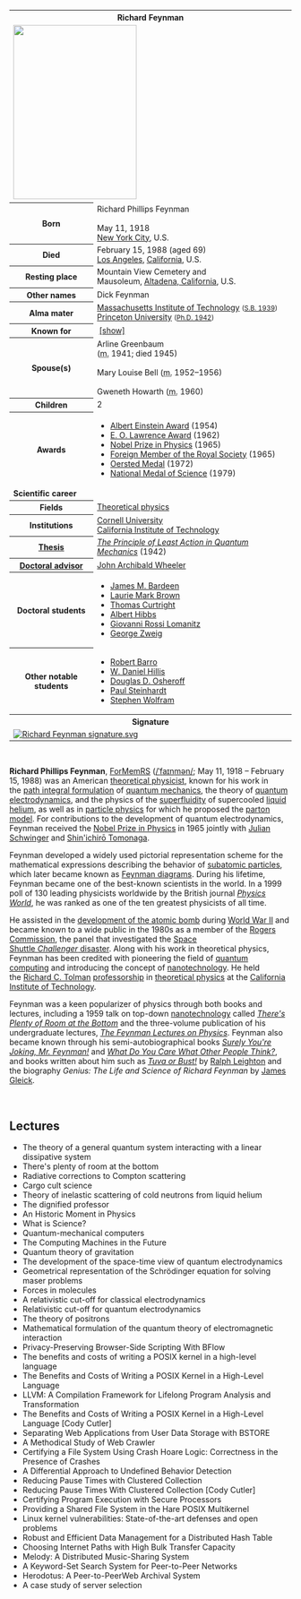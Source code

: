 <table class="infobox biography vcard">
<tbody>
<tr>
<th colspan="2">
<div class="fn">Richard Feynman</div>
</th>
</tr>
<tr>
<td colspan="2"><a class="image" href="Richard_Feynman_Nobel.jpg"><img src="Richard_Feynman_Nobel.jpg" srcset="Richard_Feynman_Nobel.jpg" width="220" height="311" data-file-width="280" data-file-height="396" /></a></td>
</tr>
<tr>
<th scope="row">Born</th>
<td>
<div class="nickname">Richard Phillips Feynman</div>
<br />May 11, 1918<br />
<div class="birthplace"><a title="New York City" href="https://en.wikipedia.org/wiki/New_York_City">New York City</a>, U.S.</div>
</td>
</tr>
<tr>
<th scope="row">Died</th>
<td>February 15, 1988&nbsp;(aged&nbsp;69)<br />
<div class="deathplace"><a title="Los Angeles" href="https://en.wikipedia.org/wiki/Los_Angeles">Los Angeles</a>,&nbsp;<a title="California" href="https://en.wikipedia.org/wiki/California">California</a>, U.S.</div>
</td>
</tr>
<tr>
<th scope="row">Resting place</th>
<td class="label">Mountain View Cemetery and Mausoleum,&nbsp;<a title="Altadena, California" href="https://en.wikipedia.org/wiki/Altadena,_California">Altadena, California</a>, U.S.</td>
</tr>
<tr>
<th scope="row">Other&nbsp;names</th>
<td class="nickname">Dick Feynman</td>
</tr>
<tr>
<th scope="row">Alma&nbsp;mater</th>
<td><a title="Massachusetts Institute of Technology" href="https://en.wikipedia.org/wiki/Massachusetts_Institute_of_Technology">Massachusetts Institute of Technology</a>&nbsp;<small>(<a title="Bachelor of Science" href="https://en.wikipedia.org/wiki/Bachelor_of_Science">S.B. 1939</a>)</small><br /><a title="Princeton University" href="https://en.wikipedia.org/wiki/Princeton_University">Princeton University</a>&nbsp;<small>(<a title="Doctor of Philosophy" href="https://en.wikipedia.org/wiki/Doctor_of_Philosophy">Ph.D. 1942</a>)</small></td>
</tr>
<tr>
<th scope="row">Known&nbsp;for</th>
<td>
<div id="NavFrame1" class="NavFrame collapsed">
<div class="NavHead"><span class="nowrap">&nbsp;</span><a id="NavToggle1" class="NavToggle" href="https://en.wikipedia.org/wiki/Richard_Feynman#">[show]</a></div>
</div>
</td>
</tr>
<tr>
<th scope="row"><span class="nowrap">Spouse(s)</span></th>
<td>
<div>Arline Greenbaum<br />(<abbr title="married">m.</abbr>&nbsp;1941; died&nbsp;1945)</div>
<br />
<div>Mary Louise Bell (<abbr title="married">m.</abbr>&nbsp;1952⁠&ndash;⁠1956)</div>
<br />
<div>Gweneth Howarth (<abbr title="married">m.</abbr>&nbsp;1960)</div>
</td>
</tr>
<tr>
<th scope="row">Children</th>
<td>2</td>
</tr>
<tr>
<th scope="row">Awards</th>
<td>
<div class="plainlist">
<ul>
<li><a title="Albert Einstein Award" href="https://en.wikipedia.org/wiki/Albert_Einstein_Award">Albert Einstein Award</a>&nbsp;(1954)</li>
<li><a title="Ernest Orlando Lawrence Award" href="https://en.wikipedia.org/wiki/Ernest_Orlando_Lawrence_Award">E. O. Lawrence Award</a>&nbsp;(1962)</li>
<li><a title="Nobel Prize in Physics" href="https://en.wikipedia.org/wiki/Nobel_Prize_in_Physics">Nobel Prize in Physics</a>&nbsp;(1965)</li>
<li><a class="mw-redirect" title="Foreign Member of the Royal Society" href="https://en.wikipedia.org/wiki/Foreign_Member_of_the_Royal_Society">Foreign Member of the Royal Society</a>&nbsp;(1965)</li>
<li><a title="Oersted Medal" href="https://en.wikipedia.org/wiki/Oersted_Medal">Oersted Medal</a>&nbsp;(1972)</li>
<li><a title="National Medal of Science" href="https://en.wikipedia.org/wiki/National_Medal_of_Science">National Medal of Science</a>&nbsp;(1979)</li>
</ul>
</div>
</td>
</tr>
<tr>
<td colspan="2"><strong>Scientific career</strong></td>
</tr>
<tr>
<th scope="row">Fields</th>
<td class="category"><a title="Theoretical physics" href="https://en.wikipedia.org/wiki/Theoretical_physics">Theoretical physics</a></td>
</tr>
<tr>
<th scope="row">Institutions</th>
<td><a title="Cornell University" href="https://en.wikipedia.org/wiki/Cornell_University">Cornell University</a><br /><a title="California Institute of Technology" href="https://en.wikipedia.org/wiki/California_Institute_of_Technology">California Institute of Technology</a></td>
</tr>
<tr>
<th scope="row"><a title="Thesis" href="https://en.wikipedia.org/wiki/Thesis">Thesis</a></th>
<td><a class="external text" href="https://github.com/manjunath5496/Feynman-Lectures/blob/master/Thesis-1942-Feynman.pdf" rel="nofollow"><em>The Principle of Least Action in Quantum Mechanics</em></a>&nbsp;(1942)</td>
</tr>
<tr>
<th scope="row"><a title="Doctoral advisor" href="https://en.wikipedia.org/wiki/Doctoral_advisor">Doctoral advisor</a></th>
<td><a title="John Archibald Wheeler" href="https://en.wikipedia.org/wiki/John_Archibald_Wheeler">John Archibald Wheeler</a></td>
</tr>
<tr>
<th scope="row">Doctoral students</th>
<td>
<div class="plainlist">
<ul>
<li><a title="James M. Bardeen" href="https://en.wikipedia.org/wiki/James_M._Bardeen">James M. Bardeen</a></li>
<li><a title="Laurie Brown (physicist)" href="https://en.wikipedia.org/wiki/Laurie_Brown_(physicist)">Laurie Mark Brown</a></li>
<li><a title="Thomas Curtright" href="https://en.wikipedia.org/wiki/Thomas_Curtright">Thomas Curtright</a></li>
<li><a title="Albert Hibbs" href="https://en.wikipedia.org/wiki/Albert_Hibbs">Albert Hibbs</a></li>
<li><a title="Giovanni Rossi Lomanitz" href="https://en.wikipedia.org/wiki/Giovanni_Rossi_Lomanitz">Giovanni Rossi Lomanitz</a></li>
<li><a title="George Zweig" href="https://en.wikipedia.org/wiki/George_Zweig">George Zweig</a></li>
</ul>
</div>
</td>
</tr>
<tr>
<th scope="row">Other&nbsp;notable students</th>
<td>
<div class="plainlist">
<ul>
<li><a title="Robert Barro" href="https://en.wikipedia.org/wiki/Robert_Barro">Robert Barro</a></li>
<li><a class="mw-redirect" title="W. Daniel Hillis" href="https://en.wikipedia.org/wiki/W._Daniel_Hillis">W. Daniel Hillis</a></li>
<li><a class="mw-redirect" title="Douglas D. Osheroff" href="https://en.wikipedia.org/wiki/Douglas_D._Osheroff">Douglas D. Osheroff</a></li>
<li><a title="Paul Steinhardt" href="https://en.wikipedia.org/wiki/Paul_Steinhardt">Paul Steinhardt</a></li>
<li><a title="Stephen Wolfram" href="https://en.wikipedia.org/wiki/Stephen_Wolfram">Stephen Wolfram</a></li>
</ul>
</div>
</td>
</tr>
<tr>
<th colspan="2">Signature</th>
</tr>
<tr>
<td colspan="2"><a class="image" href="Richard_Feynman_signature.png"><img src="Richard_Feynman_signature.png" srcset="Richard_Feynman_signature.png" alt="Richard Feynman signature.svg" width="150" height="53" data-file-width="585" data-file-height="206" /></a></td>
</tr>
</tbody>
</table>

</br>

<p><strong>Richard Phillips Feynman</strong>,&nbsp;<a title="Fellow of the Royal Society" href="https://en.wikipedia.org/wiki/Fellow_of_the_Royal_Society#Foreign_Member_of_the_Royal_Society_(ForMemRS)">ForMemRS</a>&nbsp;(<span class="rt-commentedText nowrap"><span class="IPA nopopups noexcerpt"><a title="Help:IPA/English" href="https://en.wikipedia.org/wiki/Help:IPA/English">/<span title="/ˈ/: primary stress follows">ˈ</span><span title="'f' in 'find'">f</span><span title="/aɪ/: 'i' in 'tide'">aɪ</span><span title="'n' in 'nigh'">n</span><span title="'m' in 'my'">m</span><span title="/ə/: 'a' in 'about'">ə</span><span title="'n' in 'nigh'">n</span>/</a></span></span>; May 11, 1918 &ndash; February 15, 1988) was an American&nbsp;<a class="mw-redirect" title="Theoretical physicist" href="https://en.wikipedia.org/wiki/Theoretical_physicist">theoretical physicist</a>, known for his work in the&nbsp;<a title="Path integral formulation" href="https://en.wikipedia.org/wiki/Path_integral_formulation">path integral formulation</a>&nbsp;of&nbsp;<a title="Quantum mechanics" href="https://en.wikipedia.org/wiki/Quantum_mechanics">quantum mechanics</a>, the theory of&nbsp;<a title="Quantum electrodynamics" href="https://en.wikipedia.org/wiki/Quantum_electrodynamics">quantum electrodynamics</a>, and the physics of the&nbsp;<a title="Superfluidity" href="https://en.wikipedia.org/wiki/Superfluidity">superfluidity</a>&nbsp;of supercooled&nbsp;<a title="Liquid helium" href="https://en.wikipedia.org/wiki/Liquid_helium">liquid helium</a>, as well as in&nbsp;<a title="Particle physics" href="https://en.wikipedia.org/wiki/Particle_physics">particle physics</a>&nbsp;for which he proposed the&nbsp;<a class="mw-redirect" title="Parton model" href="https://en.wikipedia.org/wiki/Parton_model">parton model</a>. For contributions to the development of quantum electrodynamics, Feynman received the&nbsp;<a title="Nobel Prize in Physics" href="https://en.wikipedia.org/wiki/Nobel_Prize_in_Physics">Nobel Prize in Physics</a>&nbsp;in 1965 jointly with&nbsp;<a title="Julian Schwinger" href="https://en.wikipedia.org/wiki/Julian_Schwinger">Julian Schwinger</a>&nbsp;and&nbsp;<a title="Shin'ichirō Tomonaga" href="https://en.wikipedia.org/wiki/Shin%27ichir%C5%8D_Tomonaga">Shin'ichirō Tomonaga</a>.</p>
<p>Feynman developed a widely used pictorial representation scheme for the mathematical expressions describing the behavior of&nbsp;<a title="Subatomic particle" href="https://en.wikipedia.org/wiki/Subatomic_particle">subatomic particles</a>, which later became known as&nbsp;<a title="Feynman diagram" href="https://en.wikipedia.org/wiki/Feynman_diagram">Feynman diagrams</a>. During his lifetime, Feynman became one of the best-known scientists in the world. In a 1999 poll of 130 leading physicists worldwide by the British journal&nbsp;<em><a title="Physics World" href="https://en.wikipedia.org/wiki/Physics_World">Physics World</a></em>, he was ranked as one of the ten greatest physicists of all time.</p>
<p>He assisted in the&nbsp;<a title="Manhattan Project" href="https://en.wikipedia.org/wiki/Manhattan_Project">development of the atomic bomb</a>&nbsp;during&nbsp;<a title="World War II" href="https://en.wikipedia.org/wiki/World_War_II">World War II</a>&nbsp;and became known to a wide public in the 1980s as a member of the&nbsp;<a title="Rogers Commission Report" href="https://en.wikipedia.org/wiki/Rogers_Commission_Report">Rogers Commission</a>, the panel that investigated the&nbsp;<a title="Space Shuttle Challenger disaster" href="https://en.wikipedia.org/wiki/Space_Shuttle_Challenger_disaster">Space Shuttle&nbsp;<em>Challenger</em>&nbsp;disaster</a>. Along with his work in theoretical physics, Feynman has been credited with pioneering the field of&nbsp;<a title="Quantum computing" href="https://en.wikipedia.org/wiki/Quantum_computing">quantum computing</a>&nbsp;and introducing the concept of&nbsp;<a title="Nanotechnology" href="https://en.wikipedia.org/wiki/Nanotechnology">nanotechnology</a>. He held the&nbsp;<a title="Richard C. Tolman" href="https://en.wikipedia.org/wiki/Richard_C._Tolman">Richard C. Tolman</a>&nbsp;<a title="Financial endowment" href="https://en.wikipedia.org/wiki/Financial_endowment#Endowed_professorships">professorship</a>&nbsp;in&nbsp;<a title="Theoretical physics" href="https://en.wikipedia.org/wiki/Theoretical_physics">theoretical physics</a>&nbsp;at the&nbsp;<a title="California Institute of Technology" href="https://en.wikipedia.org/wiki/California_Institute_of_Technology">California Institute of Technology</a>.</p>
<p>Feynman was a keen popularizer of physics through both books and lectures, including a 1959 talk on top-down&nbsp;<a title="Nanotechnology" href="https://en.wikipedia.org/wiki/Nanotechnology">nanotechnology</a>&nbsp;called&nbsp;<em><a title="There's Plenty of Room at the Bottom" href="https://en.wikipedia.org/wiki/There%27s_Plenty_of_Room_at_the_Bottom">There's Plenty of Room at the Bottom</a></em>&nbsp;and the three-volume publication of his undergraduate lectures,&nbsp;<em><a title="The Feynman Lectures on Physics" href="https://en.wikipedia.org/wiki/The_Feynman_Lectures_on_Physics">The Feynman Lectures on Physics</a></em>. Feynman also became known through his semi-autobiographical books&nbsp;<em><a title="Surely You're Joking, Mr. Feynman!" href="https://en.wikipedia.org/wiki/Surely_You%27re_Joking,_Mr._Feynman!">Surely You're Joking, Mr. Feynman!</a></em>&nbsp;and&nbsp;<em><a title="What Do You Care What Other People Think?" href="https://en.wikipedia.org/wiki/What_Do_You_Care_What_Other_People_Think%3F">What Do You Care What Other People Think?</a></em>, and books written about him such as&nbsp;<em><a title="Tuva or Bust!" href="https://en.wikipedia.org/wiki/Tuva_or_Bust!">Tuva or Bust!</a></em>&nbsp;by&nbsp;<a title="Ralph Leighton" href="https://en.wikipedia.org/wiki/Ralph_Leighton">Ralph Leighton</a>&nbsp;and the biography&nbsp;<em>Genius: The Life and Science of Richard Feynman</em>&nbsp;by&nbsp;<a title="James Gleick" href="https://en.wikipedia.org/wiki/James_Gleick">James Gleick</a>.</p>
</br>

<h2> Lectures </h2>




<ul>

                             

 <li><a target="_blank" href="https://github.com/manjunath5496/Feynman-Lectures/blob/master/fy(1).pdf" style="text-decoration:none;">The theory of a general quantum system interacting with a linear dissipative system</a></li>

 <li><a target="_blank" href="https://github.com/manjunath5496/Feynman-Lectures/blob/master/fy(2).pdf" style="text-decoration:none;">There's plenty of room at the bottom</a></li>

<li><a target="_blank" href="https://github.com/manjunath5496/Feynman-Lectures/blob/master/fy(3).pdf" style="text-decoration:none;">Radiative corrections to Compton scattering</a></li>
 <li><a target="_blank" href="https://github.com/manjunath5496/Feynman-Lectures/blob/master/fy(4).pdf" style="text-decoration:none;">Cargo cult science</a></li>                              
<li><a target="_blank" href="https://github.com/manjunath5496/Feynman-Lectures/blob/master/fy(5).pdf" style="text-decoration:none;">Theory of inelastic scattering of cold neutrons from liquid helium</a></li>
<li><a target="_blank" href="https://github.com/manjunath5496/Feynman-Lectures/blob/master/fy(6).pdf" style="text-decoration:none;">The dignified professor</a></li>
 <li><a target="_blank" href="https://github.com/manjunath5496/Feynman-Lectures/blob/master/fy(7).pdf" style="text-decoration:none;">An Historic Moment in Physics</a></li>

 <li><a target="_blank" href="https://github.com/manjunath5496/Feynman-Lectures/blob/master/fy(8).pdf" style="text-decoration:none;"> What is Science? </a></li>
   <li><a target="_blank" href="https://github.com/manjunath5496/Feynman-Lectures/blob/master/fy(9).pdf" style="text-decoration:none;">Quantum-mechanical computers</a></li>
  
   
 <li><a target="_blank" href="https://github.com/manjunath5496/Feynman-Lectures/blob/master/fy(10).pdf" style="text-decoration:none;">The Computing Machines in the Future</a></li>                              
<li><a target="_blank" href="https://github.com/manjunath5496/Feynman-Lectures/blob/master/fy(11).pdf" style="text-decoration:none;">Quantum theory of gravitation</a></li>
<li><a target="_blank" href="https://github.com/manjunath5496/Feynman-Lectures/blob/master/fy(12).pdf" style="text-decoration:none;">The development of the space-time view of quantum electrodynamics</a></li>
<li><a target="_blank" href="https://github.com/manjunath5496/Feynman-Lectures/blob/master/fy(13).pdf" style="text-decoration:none;">Geometrical representation of the Schrödinger equation for solving maser problems</a></li>

<li><a target="_blank" href="https://github.com/manjunath5496/Feynman-Lectures/blob/master/fy(14).pdf" style="text-decoration:none;">Forces in molecules</a></li>
                              
<li><a target="_blank" href="https://github.com/manjunath5496/Feynman-Lectures/blob/master/fy(15).pdf" style="text-decoration:none;">A relativistic cut-off for classical electrodynamics</a></li>

<li><a target="_blank" href="https://github.com/manjunath5496/Feynman-Lectures/blob/master/fy(16).pdf" style="text-decoration:none;">Relativistic cut-off for quantum electrodynamics</a></li>

  <li><a target="_blank" href="https://github.com/manjunath5496/Feynman-Lectures/blob/master/fy(17).pdf" style="text-decoration:none;">The theory of positrons</a></li>   
  
<li><a target="_blank" href="https://github.com/manjunath5496/Feynman-Lectures/blob/master/fy(18).pdf" style="text-decoration:none;">Mathematical formulation of the quantum theory of electromagnetic interaction</a></li> 

  
<li><a target="_blank" href="https://github.com/manjunath5496/Feynman-Lectures/blob/master/fy(19).pdf" style="text-decoration:none;">Privacy-Preserving Browser-Side Scripting With BFlow</a></li> 

<li><a target="_blank" href="https://github.com/manjunath5496/Feynman-Lectures/blob/master/fy(20).pdf" style="text-decoration:none;">The benefits and costs of writing a
POSIX kernel in a high-level language</a></li>

<li><a target="_blank" href="https://github.com/manjunath5496/Feynman-Lectures/blob/master/fy(21).pdf" style="text-decoration:none;">The Benefits and Costs of Writing a POSIX Kernel in a High-Level Language</a></li>
<li><a target="_blank" href="https://github.com/manjunath5496/Feynman-Lectures/blob/master/fy(22).pdf" style="text-decoration:none;">LLVM: A Compilation Framework for
Lifelong Program Analysis and Transformation</a></li> 
 <li><a target="_blank" href="https://github.com/manjunath5496/Feynman-Lectures/blob/master/fy(23).pdf" style="text-decoration:none;">The Benefits and Costs of Writing a POSIX
Kernel in a High-Level Language [Cody Cutler]</a></li> 
 

   <li><a target="_blank" href="https://github.com/manjunath5496/Feynman-Lectures/blob/master/fy(24).pdf" style="text-decoration:none;">Separating Web Applications from User Data Storage with BSTORE</a></li>
 
   <li><a target="_blank" href="https://github.com/manjunath5496/Feynman-Lectures/blob/master/fy(25).pdf" style="text-decoration:none;">A Methodical Study of Web Crawler</a></li>                              
 <li><a target="_blank" href="https://github.com/manjunath5496/Feynman-Lectures/blob/master/fy(26).pdf" style="text-decoration:none;">Certifying a File System Using
Crash Hoare Logic: Correctness in the Presence of Crashes</a></li>
 <li><a target="_blank" href="https://github.com/manjunath5496/Feynman-Lectures/blob/master/fy(27).pdf" style="text-decoration:none;">A Differential Approach to
Undefined Behavior Detection</a></li>
   
 
   <li><a target="_blank" href="https://github.com/manjunath5496/Feynman-Lectures/blob/master/fy(28).pdf" style="text-decoration:none;">Reducing Pause Times with Clustered Collection</a></li>
 
   <li><a target="_blank" href="https://github.com/manjunath5496/Feynman-Lectures/blob/master/fy(29).pdf" style="text-decoration:none;">Reducing Pause Times With Clustered Collection [Cody Cutler] </a></li>                              

  <li><a target="_blank" href="https://github.com/manjunath5496/Feynman-Lectures/blob/master/fy(30).pdf" style="text-decoration:none;">Certifying Program Execution with Secure Processors</a></li>
 
   <li><a target="_blank" href="https://github.com/manjunath5496/Feynman-Lectures/blob/master/fy(31).pdf" style="text-decoration:none;">Providing a Shared File System in the Hare
POSIX Multikernel</a></li> 
    <li><a target="_blank" href="https://github.com/manjunath5496/Feynman-Lectures/blob/master/fy(32).pdf" style="text-decoration:none;">Linux kernel vulnerabilities:
State-of-the-art defenses and open problems</a></li> 

   <li><a target="_blank" href="https://github.com/manjunath5496/Feynman-Lectures/blob/master/fy(33).pdf" style="text-decoration:none;">Robust and Efficient Data Management for a Distributed Hash Table</a></li>                              

  <li><a target="_blank" href="https://github.com/manjunath5496/Feynman-Lectures/blob/master/fy(34).pdf" style="text-decoration:none;">Choosing Internet Paths with High Bulk Transfer Capacity</a></li> 
 
  <li><a target="_blank" href="https://github.com/manjunath5496/Feynman-Lectures/blob/master/fy(35).pdf" style="text-decoration:none;">Melody: A Distributed Music-Sharing System</a></li> 

  <li><a target="_blank" href="https://github.com/manjunath5496/Feynman-Lectures/blob/master/fy(36).pdf" style="text-decoration:none;">A Keyword-Set Search System for Peer-to-Peer
Networks</a></li> 
 
<li><a target="_blank" href="https://github.com/manjunath5496/Feynman-Lectures/blob/master/fy(37).pdf" style="text-decoration:none;">Herodotus: A Peer-to-PeerWeb Archival System</a></li>
 <li><a target="_blank" href="https://github.com/manjunath5496/Feynman-Lectures/blob/master/fy(38).pdf" style="text-decoration:none;">A case study of server selection</a></li>

</ul>
